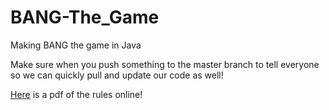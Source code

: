 # BANG-The_Game
Making BANG the game in Java

Make sure when you push something to the master branch to tell everyone so we can quickly pull and update our code as well!

[Here](http://www.dvgiochi.net/bang_the_dice_game/BANG!_dice_game-rules.pdf) is a pdf of the rules online!
